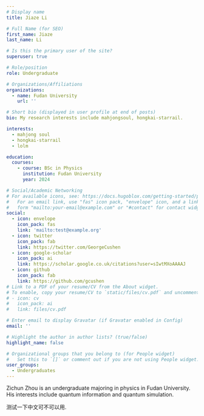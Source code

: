 ```yaml
---
# Display name
title: Jiaze Li

# Full Name (for SEO)
first_name: Jiaze 
last_name: Li

# Is this the primary user of the site?
superuser: true

# Role/position
role: Undergraduate

# Organizations/Affiliations
organizations:
  - name: Fudan University
    url: ''

# Short bio (displayed in user profile at end of posts)
bio: My research interests include mahjongsoul, hongkai-starrail.

interests:
  - mahjong soul
  - hongkai-starrail
  - lolm

education:
  courses:
    - course: BSc in Physics
      institution: Fudan University
      year: 2024

# Social/Academic Networking
# For available icons, see: https://docs.hugoblox.com/getting-started/page-builder/#icons
#   For an email link, use "fas" icon pack, "envelope" icon, and a link in the
#   form "mailto:your-email@example.com" or "#contact" for contact widget.
social:
  - icon: envelope
    icon_pack: fas
    link: 'mailto:test@example.org'
  - icon: twitter
    icon_pack: fab
    link: https://twitter.com/GeorgeCushen
  - icon: google-scholar
    icon_pack: ai
    link: https://scholar.google.co.uk/citations?user=sIwtMXoAAAAJ
  - icon: github
    icon_pack: fab
    link: https://github.com/gcushen
# Link to a PDF of your resume/CV from the About widget.
# To enable, copy your resume/CV to `static/files/cv.pdf` and uncomment the lines below.
# - icon: cv
#   icon_pack: ai
#   link: files/cv.pdf

# Enter email to display Gravatar (if Gravatar enabled in Config)
email: ''

# Highlight the author in author lists? (true/false)
highlight_name: false

# Organizational groups that you belong to (for People widget)
#   Set this to `[]` or comment out if you are not using People widget.
user_groups:
  - Undergraduates
---
```


Zichun Zhou is an undergraduate majoring in physics in Fudan University. His interests include quantum information and quantum simulation.

测试一下中文可不可以用.
